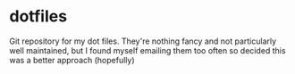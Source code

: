 dotfiles
========

Git repository for my dot files.  They're nothing fancy and not particularly
well maintained, but I found myself emailing them too often so decided this
was a better approach (hopefully)